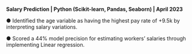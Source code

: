 **Salary Prediction | Python (Scikit-learn, Pandas, Seaborn) | April 2023**

●	Identified the age variable as having the highest pay rate of +9.5k by interpreting salary variations.

●	Scored a 44% model precision for estimating workers’ salaries through implementing Linear regression.
